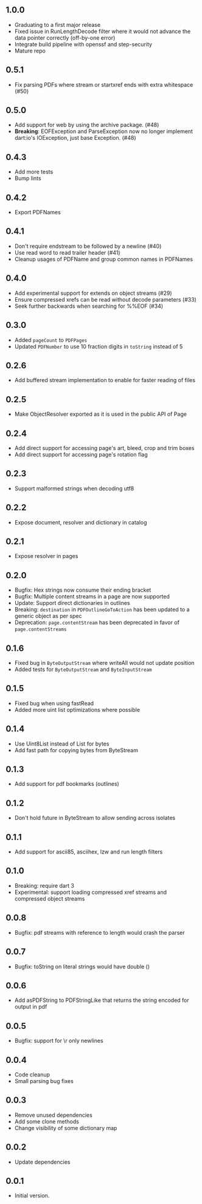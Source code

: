 ## 1.0.0

- Graduating to a first major release
- Fixed issue in RunLengthDecode filter where it would not advance the data pointer correctly (off-by-one error)
- Integrate build pipeline with openssf and step-security
- Mature repo

## 0.5.1

- Fix parsing PDFs where stream or startxref ends with extra whitespace (#50)

## 0.5.0

- Add support for web by using the archive package. (#48)
- **Breaking**: EOFException and ParseException now no longer implement dart:io's IOException, just base Exception. (#48)

## 0.4.3

- Add more tests
- Bump lints

## 0.4.2

- Export PDFNames

## 0.4.1

- Don't require endstream to be followed by a newline (#40)
- Use read word to read trailer header (#41)
- Cleanup usages of PDFName and group common names in PDFNames

## 0.4.0

- Add experimental support for extends on object streams (#29)
- Ensure compressed xrefs can be read without decode parameters (#33)
- Seek further backwards when searching for %%EOF (#34)

## 0.3.0

- Added `pageCount` to `PDFPages`
- Updated `PDFNumber` to use 10 fraction digits in `toString` instead of 5

## 0.2.6

- Add buffered stream implementation to enable for faster reading of files

## 0.2.5

- Make ObjectResolver exported as it is used in the public API of Page

## 0.2.4

- Add direct support for accessing page's art, bleed, crop and trim boxes
- Add direct support for accessing page's rotation flag

## 0.2.3

- Support malformed strings when decoding utf8

## 0.2.2

- Expose document, resolver and dictionary in catalog

## 0.2.1

- Expose resolver in pages

## 0.2.0

- Bugfix: Hex strings now consume their ending bracket
- Bugfix: Multiple content streams in a page are now supported
- Update: Support direct dictionaries in outlines
- Breaking: `destination` in `PDFOutlineGoToAction` has been updated to a generic object as per spec
- Deprecation: `page.contentStream` has been deprecated in favor of `page.contentStreams`

## 0.1.6

- Fixed bug in `ByteOutputStream` where writeAll would not update position
- Added tests for `ByteOutputStream` and `ByteInputStream`

## 0.1.5

- Fixed bug when using fastRead
- Added more uint list optimizations where possible

## 0.1.4

- Use Uint8List instead of List<int> for bytes
- Add fast path for copying bytes from ByteStream

## 0.1.3

- Add support for pdf bookmarks (outlines)

## 0.1.2

- Don't hold future in ByteStream to allow sending across isolates

## 0.1.1

- Add support for ascii85, asciihex, lzw and run length filters

## 0.1.0

- Breaking: require dart 3
- Experimental: support loading compressed xref streams and compressed object streams

## 0.0.8

- Bugfix: pdf streams with reference to length would crash the parser

## 0.0.7

- Bugfix: toString on literal strings would have double ()

## 0.0.6

- Add asPDFString to PDFStringLike that returns the string encoded for output in pdf

## 0.0.5

- Bugfix: support for \r only newlines

## 0.0.4

- Code cleanup
- Small parsing bug fixes

## 0.0.3

- Remove unused dependencies
- Add some clone methods
- Change visibility of some dictionary map

## 0.0.2

- Update dependencies

## 0.0.1

- Initial version.
